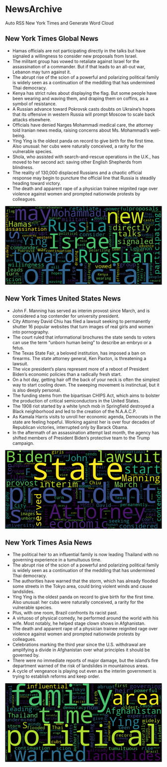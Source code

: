 # NewsArchive
Auto RSS New York Times and Generate Word Cloud

## New York Times Global News
* Hamas officials are not participating directly in the talks but have signaled a willingness to consider new proposals from Israel.
* The militant group has vowed to retaliate against Israel for the assassination of a commander. But if that leads to an all-out war, Lebanon may turn against it.
* The abrupt rise of the scion of a powerful and polarizing political family is widely seen as a continuation of the meddling that has undermined Thai democracy.
* Kenya has strict rules about displaying the flag. But some people have been wearing and waving them, and draping them on coffins, as a symbol of resistance.
* A Russian advance toward Pokrovsk casts doubts on Ukraine’s hopes that its offensive in western Russia will prompt Moscow to scale back attacks elsewhere.
* Officials have denied Narges Mohammadi medical care, the attorney told Iranian news media, raising concerns about Ms. Mohammadi’s well-being.
* Ying Ying is the oldest panda on record to give birth for the first time. Also unusual: her cubs were naturally conceived, a rarity for the vulnerable species.
* Shola, who assisted with search-and-rescue operations in the U.K., has moved to her second act: saving other English Shepherds from blindness.
* The reality of 130,000 displaced Russians and a chaotic official response may begin to puncture the official line that Russia is steadily heading toward victory.
* The death and apparent rape of a physician trainee reignited rage over violence against women and prompted nationwide protests by colleagues.

![Global](./global.png)
## New York Times United States News
* John F. Manning has served as interim provost since March, and is considered a top contender for university president.
* City Attorney David Chiu has filed a lawsuit seeking to permanently shutter 16 popular websites that turn images of real girls and women into pornography.
* The court ruled that informational brochures the state sends to voters can use the term “unborn human being” to describe an embryo or a fetus.
* The Texas State Fair, a beloved institution, has imposed a ban on firearms. The state attorney general, Ken Paxton, is threatening a lawsuit.
* The vice president’s plans represent more of a reboot of President Biden’s economic policies than a radically fresh start.
* On a hot day, getting hair off the back of your neck is often the simplest way to start cooling down. The sweeping movement is instinctual, but it is also deeply personal.
* The funding stems from the bipartisan CHIPS Act, which aims to bolster the production of critical semiconductors in the United States.
* The 1908 riot started by a white lynch mob in Springfield destroyed a Black neighborhood and led to the creation of the N.A.A.C.P.
* As Kamala Harris visits to unroll her economic agenda, Democrats in the state are feeling hopeful. Working against her is over four decades of Republican victories, interrupted only by Barack Obama.
* In the aftermath of an assassination attempt last month, the agency has shifted members of President Biden’s protective team to the Trump campaign.

![US](./usnews.png)
## New York Times Asia News
* The political heir to an influential family is now leading Thailand with no governing experience in a tumultuous time.
* The abrupt rise of the scion of a powerful and polarizing political family is widely seen as a continuation of the meddling that has undermined Thai democracy.
* The authorities have warned that the storm, which has already flooded some streets in the Tokyo area, could bring violent winds and cause landslides.
* Ying Ying is the oldest panda on record to give birth for the first time. Also unusual: her cubs were naturally conceived, a rarity for the vulnerable species.
* Plus, with one room, Brazil confronts its racist past.
* A virtuoso of physical comedy, he performed around the world with his wife. Most notably, he helped stage clown shows in Afghanistan.
* The death and apparent rape of a physician trainee reignited rage over violence against women and prompted nationwide protests by colleagues.
* Celebrations marking the third year since the U.S. withdrawal are amplifying a divide in Afghanistan over what principles it should be governed by.
* There were no immediate reports of major damage, but the island’s fire department warned of the risk of landslides in mountainous areas.
* A cycle of vengeance is playing out even as the interim government is trying to establish reforms and keep order.

![Asian](./asian.png)
